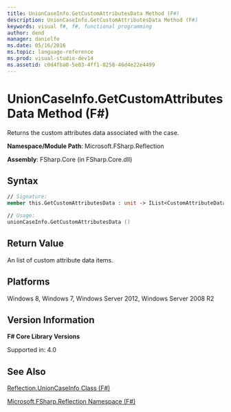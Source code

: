 ```yaml
---
title: UnionCaseInfo.GetCustomAttributesData Method (F#)
description: UnionCaseInfo.GetCustomAttributesData Method (F#)
keywords: visual f#, f#, functional programming
author: dend
manager: danielfe
ms.date: 05/16/2016
ms.topic: language-reference
ms.prod: visual-studio-dev14
ms.assetid: c0d4fba0-5e83-4ff1-8258-46d4e22e4499 
---
```


# UnionCaseInfo.GetCustomAttributesData Method (F#)

Returns the custom attributes data associated with the case.

**Namespace/Module Path**: Microsoft.FSharp.Reflection

**Assembly**: FSharp.Core (in FSharp.Core.dll)


## Syntax

```fsharp
// Signature:
member this.GetCustomAttributesData : unit -> IList<CustomAttributeData>

// Usage:
unionCaseInfo.GetCustomAttributesData ()
```

## Return Value
An list of custom attribute data items.


## Platforms
Windows 8, Windows 7, Windows Server 2012, Windows Server 2008 R2


## Version Information
**F# Core Library Versions**

Supported in: 4.0




## See Also
[Reflection.UnionCaseInfo Class &#40;F&#35;&#41;](Reflection.UnionCaseInfo-Class-%5BFSharp%5D.md)

[Microsoft.FSharp.Reflection Namespace &#40;F&#35;&#41;](Microsoft.FSharp.Reflection-Namespace-%5BFSharp%5D.md)

